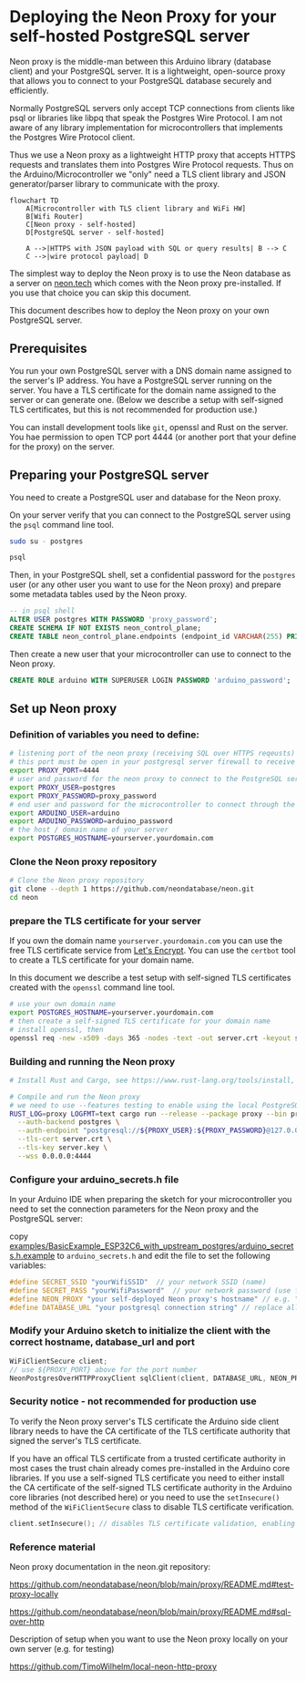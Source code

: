 # Deploying the Neon Proxy for your self-hosted PostgreSQL server

Neon proxy is the middle-man between this Arduino library (database client) and your PostgreSQL server. It is a lightweight, open-source proxy that allows you to connect to your PostgreSQL database securely and efficiently.

Normally PostgreSQL servers only accept TCP connections from clients like psql or libraries like libpq that speak the Postgres Wire Protocol.
I am not aware of any library implementation for microcontrollers that implements the Postgres Wire Protocol client.

Thus we use a Neon proxy as a lightweight HTTP proxy that accepts HTTPS requests and translates them into Postgres Wire Protocol requests.
Thus on the Arduino/Microcontroller we "only" need a TLS client library and JSON generator/parser library to communicate with the proxy.

```mermaid
flowchart TD
    A[Microcontroller with TLS client library and WiFi HW]
    B[Wifi Router]
    C[Neon proxy - self-hosted]
    D[PostgreSQL server - self-hosted]

    A -->|HTTPS with JSON payload with SQL or query results| B --> C
    C -->|wire protocol payload| D
```

The simplest way to deploy the Neon proxy is to use the Neon database as a server on [neon.tech](https://neon.tech/) which comes with the Neon proxy pre-installed. If you use that choice you can skip this document.

This document describes how to deploy the Neon proxy on your own PostgreSQL server.

## Prerequisites

You run your own PostgreSQL server with a DNS domain name assigned to the server's IP address.
You have a PostgreSQL server running on the server.
You have a TLS certificate for the domain name assigned to the server or can generate one.
(Below we describe a setup with self-signed TLS certificates, but this is not recommended for production use.)

You can install development tools like `git`, openssl and Rust on the server.
You hae permission to open TCP port 4444 (or another port that your define for the proxy) on the server.

## Preparing your PostgreSQL server
You need to create a PostgreSQL user and database for the Neon proxy.

On your server verify that you can connect to the PostgreSQL server using the `psql` command line tool.

```bash
sudo su - postgres

psql
```

Then, in your PostgreSQL shell, set a confidential password for the `postgres` user (or any other user you want to use for the Neon proxy) and prepare some metadata tables used by the Neon proxy.

```sql
-- in psql shell
ALTER USER postgres WITH PASSWORD 'proxy_password';
CREATE SCHEMA IF NOT EXISTS neon_control_plane;
CREATE TABLE neon_control_plane.endpoints (endpoint_id VARCHAR(255) PRIMARY KEY, allowed_ips VARCHAR(255));
```

Then create a new user that your microcontroller can use to connect to the Neon proxy.

```sql
CREATE ROLE arduino WITH SUPERUSER LOGIN PASSWORD 'arduino_password';
```

## Set up Neon proxy

### Definition of variables you need to define:

```bash
# listening port of the neon proxy (receiving SQL over HTTPS reqeusts)
# this port must be open in your postgresql server firewall to receive inbound TCP requests
export PROXY_PORT=4444
# user and password for the neon proxy to connect to the PostgreSQL server for control plane purposes
export PROXY_USER=postgres
export PROXY_PASSWORD=proxy_password
# end user and password for the microcontroller to connect through the Neon proxy to the PostgreSQL server
export ARDUINO_USER=arduino
export ARDUINO_PASSWORD=arduino_password
# the host / domain name of your server
export POSTGRES_HOSTNAME=yourserver.yourdomain.com
```

### Clone the Neon proxy repository

```bash
# Clone the Neon proxy repository
git clone --depth 1 https://github.com/neondatabase/neon.git
cd neon
```

### prepare the TLS certificate for your server

If you own the domain name `yourserver.yourdomain.com` you can use the free TLS certificate service from [Let's Encrypt](https://letsencrypt.org/).
You can use the `certbot` tool to create a TLS certificate for your domain name.

In this document we describe a test setup with self-signed TLS certificates created with the `openssl` command line tool.

```bash
# use your own domain name
export POSTGRES_HOSTNAME=yourserver.yourdomain.com
# then create a self-signed TLS certificate for your domain name
# install openssl, then
openssl req -new -x509 -days 365 -nodes -text -out server.crt -keyout server.key -subj "/CN=*.${POSTGRES_HOSTNAME}"
```

### Building and running the Neon proxy

```bash
# Install Rust and Cargo, see https://www.rust-lang.org/tools/install, then

# Compile and run the Neon proxy
# we need to use --features testing to enable using the local PostgreSQL server as authentication backend
RUST_LOG=proxy LOGFMT=text cargo run --release --package proxy --bin proxy --features testing -- \
  --auth-backend postgres \
  --auth-endpoint "postgresql://${PROXY_USER}:${PROXY_PASSWORD}@127.0.0.1:5432/postgres" \
  --tls-cert server.crt \
  --tls-key server.key \
  --wss 0.0.0.0:4444
```

### Configure your arduino_secrets.h file

In your Arduino IDE when preparing the sketch for your microcontroller you need to set the connection parameters for the Neon proxy and the PostgreSQL server:

copy [examples/BasicExample_ESP32C6_with_upstream_postgres/arduino_secrets.h.example](examples/BasicExample_ESP32C6_with_upstream_postgres/arduino_secrets.h.example) to `arduino_secrets.h` and edit the file to set the following variables:

```cpp
#define SECRET_SSID "yourWifiSSID"  // your network SSID (name)
#define SECRET_PASS "yourWifiPassword"  // your network password (use for WPA, or use as key for WEP)
#define NEON_PROXY "your self-deployed Neon proxy's hostname" // e.g. "yourserver.yourdomain.com", see ${POSTGRES_HOSTNAME} above
#define DATABASE_URL "your postgresql connection string" // replace all variable in the following string by your actual values "postgresql://${ARDUINO_USER}:${ARDUINO_PASSWORD}@${POSTGRES_HOSTNAME}:${PROXY_PORT}/postgres"
```

### Modify your Arduino sketch to initialize the client with the correct hostname, database_url and port

```cpp
WiFiClientSecure client;
// use ${PROXY_PORT} above for the port number
NeonPostgresOverHTTPProxyClient sqlClient(client, DATABASE_URL, NEON_PROXY, 4444);
```

### Security notice - not recommended for production use

To verify the Neon proxy server's TLS certificate the Arduino side client library needs to have the CA certificate of the TLS certificate authority that signed the server's TLS certificate.

If you have an offical TLS certificate from a trusted certificate authority in most cases the trust chain already comes pre-installed in the Arduino core libraries.
If you use a self-signed TLS certificate you need to either install the CA certificate of the self-signed TLS certificate authority in the Arduino core libraries (not described here) or you need to use the `setInsecure()` method of the `WiFiClientSecure` class to disable TLS certificate verification.

```cpp
client.setInsecure(); // disables TLS certificate validation, enabling man-in-the-middle attacks
```

### Reference material

Neon proxy documentation in the neon.git repository:

https://github.com/neondatabase/neon/blob/main/proxy/README.md#test-proxy-locally

https://github.com/neondatabase/neon/blob/main/proxy/README.md#sql-over-http

Description of setup when you want to use the Neon proxy locally on your own server (e.g. for testing)

https://github.com/TimoWilhelm/local-neon-http-proxy



